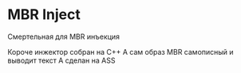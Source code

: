 # MBR Inject
Смертельная для MBR инъекция

Короче инжектор собран на C++
А сам образ MBR самописный и выводит текст
А сделан на ASS
